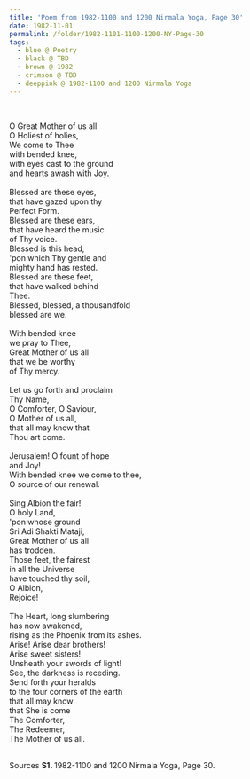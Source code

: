 ```yaml
---
title: 'Poem from 1982-1100 and 1200 Nirmala Yoga, Page 30'
date: 1982-11-01
permalink: /folder/1982-1101-1100-1200-NY-Page-30
tags:
  - blue @ Poetry
  - black @ TBD
  - brown @ 1982
  - crimson @ TBD
  - deeppink @ 1982-1100 and 1200 Nirmala Yoga
---
```


<br>

<p>
O Great Mother of us all<br>
O Holiest of holies,<br>
We come to Thee<br>
with bended knee,<br>
with eyes cast to the ground<br>
and hearts awash with Joy.<br>
<br>
Blessed are these eyes,<br>
that have gazed upon thy<br>
Perfect Form.<br>
Blessed are these ears,<br>
that have heard the music<br>
of Thy voice.<br>
Blessed is this head,<br>
'pon which Thy gentle and<br>
mighty hand has rested.<br>
Blessed are these feet,<br>
that have walked behind<br>
Thee.<br>
Blessed, blessed, a thousandfold<br>
blessed are we.<br>
<br>
With bended knee<br>
we pray to Thee,<br>
Great Mother of us all<br>
that we be worthy<br>
of Thy mercy.<br>
<br>
Let us go forth and proclaim<br>
Thy Name,<br>
O Comforter, O Saviour,<br>
O Mother of us all,<br>
that all may know that<br>
Thou art come.<br>
<br>
Jerusalem! O fount of hope<br>
and Joy!<br>
With bended knee we come to thee,<br>
O source of our renewal.<br>
<br>
Sing Albion the fair!<br>
O holy Land,<br>
'pon whose ground<br>
Sri Adi Shakti Mataji,<br>
Great Mother of us all<br>
has trodden.<br>
Those feet, the fairest<br>
in all the Universe<br>
have touched thy soil,<br>
O Albion,<br>
Rejoice!<br>
<br>
The Heart, long slumbering<br>
has now awakened,<br>
rising as the Phoenix from its ashes.<br>
Arise! Arise dear brothers!<br>
Arise sweet sisters!<br>
Unsheath your swords of light!<br>
See, the darkness is receding.<br>
Send forth your heralds<br>
to the four corners of the earth<br>
that all may know<br>
that She is come<br>
The Comforter,<br>
The Redeemer,<br>
The Mother of us all.<br>
</p>

<br>

<wave-list>
<list-title color="DarkSeaGreen" width="55">Sources</list-title>
  <list-item color="BlanchedAlmond"  width="280"><b>S1. </b> 1982-1100 and 1200 Nirmala Yoga, Page 30.</list-item>
</wave-list>